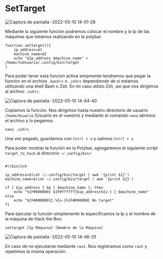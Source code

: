 # SetTarget

![Captura de pantalla -2022-05-10 14-01-28](https://user-images.githubusercontent.com/103068924/167631023-2bf197b3-153d-460a-b149-15af88aabb85.png)


Mediante la siguiente función podremos colocar el nombre y la Ip de las máquinas que estamos realizando en la polybar.

    function settarget(){
        ip_address=$1
        machine_name=$2
        echo "$ip_address $machine_name" > /home/tuUsuario/.config/bin/target
    }


Para poder tener esta funcion activa simpmente tendremos que pegar la funcion en el archivo `.bashrc` o `.zshrc` dependiendo de si estamos utilizando 
una shell Bash o Zsh. En mi caso utilizo Zsh, asi que nos dirigimos al archivo `.zshrc`.

![Captura de pantalla -2022-05-10 14-44-40](https://user-images.githubusercontent.com/103068924/167631309-be10052c-e0a7-4e4e-8e0f-914022cd9e80.png)

Copiamos la función. Nos dirigimos hasta nuestro directorio de usuario `/home/Usuario` (Usuario es el vuestro) y mediante el comando `nano` abrimos el archivo y lo pegamos.

    nano .zshrc
    
Una vez pegado, guardamos con `Cntrl + o` y salimos `Cntrl + x`.

Para poder mostrar la función en la Polybar, agregaremos el siguiente script `target_to_hack` al direcorio `~/.config/bin/`:

```

#!/bin/zsh
 
ip_address=$(cat ~/.config/bin/target | awk '{print $1}')
machine_name=$(cat ~/.config/bin/target | awk '{print $2}')
 
if [ $ip_address ] && [ $machine_name ]; then
    echo "%{F#000000} ${F#ffffff}$ip_address%{u-}  $machine_name"
else
    echo "${F#000000} %{u-}%{F#000000} No target"
fi

```



Para ejecutar la función simplemente le especificamos la Ip y el nombre de la máquina de Hack the Box:

    settarget [Ip Máquina] [Nombre de la Máquina]
    
![Captura de pantalla -2022-05-10 14-46-25](https://user-images.githubusercontent.com/103068924/167631648-0bcd0756-f7a4-4ad0-a10b-06bf53e9d882.png)

En caso de no ejecutarse mediante `root`. Nos registramos como `root` y repetimos la misma operación.


    
